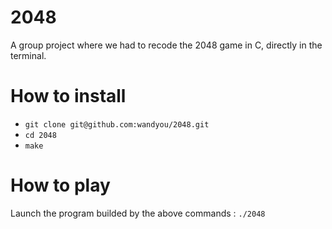 # 2048
A group project where we had to recode the 2048 game in C, directly in the terminal.

# How to install
- `git clone git@github.com:wandyou/2048.git`
- `cd 2048`
- `make`

# How to play
Launch the program builded by the above commands : `./2048`

